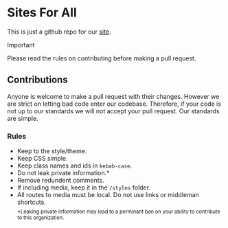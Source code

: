 # Sites For All
This is just a github repo for our [site](https://sites-for-all.github.io/).

> [!IMPORTANT]
> Please read the rules on contributing before making a pull request.

## Contributions
Anyone is welcome to make a pull request with their changes. However we are strict on letting bad code enter our codebase. Therefore, if your code is not up to our standards we will not accept your pull request.
Our standards are simple.
### Rules
- Keep to the style/theme.
- Keep CSS simple.
- Keep class names and ids in `kebab-case`.
- Do not leak private information.*
- Remove redundent comments.
- If including media, keep it in the `/styles` folder.
- All routes to media must be local. Do not use links or middleman shortcuts.<br>
<sub>*Leaking private information may lead to a perminant ban on your ability to contribute to this organization.</sub>
